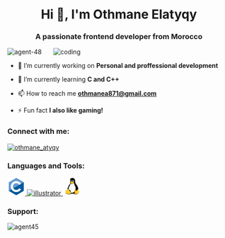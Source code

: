 <h1 align="center">Hi 👋, I'm Othmane Elatyqy</h1>
<h3 align="center">A passionate frontend developer from Morocco</h3>

<img align="right" alt="coding" width="400" src="https://physicsgurukul.files.wordpress.com/2019/02/character-1.gif">



<p align="left"> <img src="https://komarev.com/ghpvc/?username=agent-48&label=Profile%20views&color=0e75b6&style=flat" alt="agent-48" /> </p>

- 🔭 I’m currently working on **Personal and proffessional development**

- 🌱 I’m currently learning **C and C++**

- 📫 How to reach me **othmanea871@gmail.com**

- ⚡ Fun fact **I also like gaming!**

<h3 align="left">Connect with me:</h3>
<p align="left">
<a href="https://instagram.com/othmane_atyqy" target="blank"><img align="center" src="https://raw.githubusercontent.com/rahuldkjain/github-profile-readme-generator/master/src/images/icons/Social/instagram.svg" alt="othmane_atyqy" height="30" width="40" /></a>
</p>

<h3 align="left">Languages and Tools:</h3>
<p align="left"> <a href="https://www.cprogramming.com/" target="_blank" rel="noreferrer"> <img src="https://raw.githubusercontent.com/devicons/devicon/master/icons/c/c-original.svg" alt="c" width="40" height="40"/> </a> <a href="https://www.adobe.com/in/products/illustrator.html" target="_blank" rel="noreferrer"> <img src="https://www.vectorlogo.zone/logos/adobe_illustrator/adobe_illustrator-icon.svg" alt="illustrator" width="40" height="40"/> </a> <a href="https://www.linux.org/" target="_blank" rel="noreferrer"> <img src="https://raw.githubusercontent.com/devicons/devicon/master/icons/linux/linux-original.svg" alt="linux" width="40" height="40"/> </a> </p>

<h3 align="left">Support:</h3>
<p><a href="https://www.buymeacoffee.com/agent45"> <img align="left" src="https://cdn.buymeacoffee.com/buttons/v2/default-yellow.png" height="50" width="210" alt="agent45" /></a></p><br><br>
